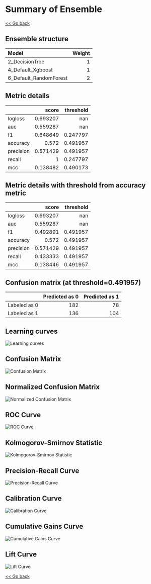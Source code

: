 # Summary of Ensemble

[<< Go back](../README.md)

## Ensemble structure

| Model                  |   Weight |
|:-----------------------|---------:|
| 2_DecisionTree         |        1 |
| 4_Default_Xgboost      |        1 |
| 6_Default_RandomForest |        2 |

## Metric details

|           |    score |   threshold |
|:----------|---------:|------------:|
| logloss   | 0.693207 |  nan        |
| auc       | 0.559287 |  nan        |
| f1        | 0.648649 |    0.247797 |
| accuracy  | 0.572    |    0.491957 |
| precision | 0.571429 |    0.491957 |
| recall    | 1        |    0.247797 |
| mcc       | 0.138482 |    0.490173 |

## Metric details with threshold from accuracy metric

|           |    score |   threshold |
|:----------|---------:|------------:|
| logloss   | 0.693207 |  nan        |
| auc       | 0.559287 |  nan        |
| f1        | 0.492891 |    0.491957 |
| accuracy  | 0.572    |    0.491957 |
| precision | 0.571429 |    0.491957 |
| recall    | 0.433333 |    0.491957 |
| mcc       | 0.138446 |    0.491957 |

## Confusion matrix (at threshold=0.491957)

|              |   Predicted as 0 |   Predicted as 1 |
|:-------------|-----------------:|-----------------:|
| Labeled as 0 |              182 |               78 |
| Labeled as 1 |              136 |              104 |

## Learning curves

![Learning curves](learning_curves.png)

## Confusion Matrix

![Confusion Matrix](confusion_matrix.png)

## Normalized Confusion Matrix

![Normalized Confusion Matrix](confusion_matrix_normalized.png)

## ROC Curve

![ROC Curve](roc_curve.png)

## Kolmogorov-Smirnov Statistic

![Kolmogorov-Smirnov Statistic](ks_statistic.png)

## Precision-Recall Curve

![Precision-Recall Curve](precision_recall_curve.png)

## Calibration Curve

![Calibration Curve](calibration_curve_curve.png)

## Cumulative Gains Curve

![Cumulative Gains Curve](cumulative_gains_curve.png)

## Lift Curve

![Lift Curve](lift_curve.png)

[<< Go back](../README.md)
